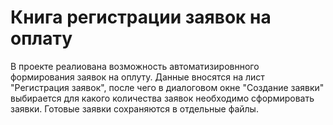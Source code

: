 # Книга регистрации заявок на оплату

В проекте реалиована возможность автоматизировнного формирования заявок на оплуту. Данные вносятся на лист "Регистрация заявок", после чего в диалоговом окне "Создание заявки" выбирается для какого количества заявок необходимо сформировать заявки. Готовые заявки сохраняются в отдельные файлы.